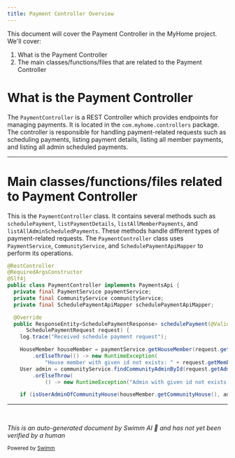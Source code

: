```yaml
---
title: Payment Controller Overview
---
```

This document will cover the Payment Controller in the MyHome project. We'll cover:

1. What is the Payment Controller
2. The main classes/functions/files that are related to the Payment Controller

# What is the Payment Controller

The `PaymentController` is a REST Controller which provides endpoints for managing payments. It is located in the `com.myhome.controllers` package. The controller is responsible for handling payment-related requests such as scheduling payments, listing payment details, listing all member payments, and listing all admin scheduled payments.

<SwmSnippet path="/service/src/main/java/com/myhome/controllers/PaymentController.java" line="51">

---

# Main classes/functions/files related to Payment Controller

This is the `PaymentController` class. It contains several methods such as `schedulePayment`, `listPaymentDetails`, `listAllMemberPayments`, and `listAllAdminScheduledPayments`. These methods handle different types of payment-related requests. The `PaymentController` class uses `PaymentService`, `CommunityService`, and `SchedulePaymentApiMapper` to perform its operations.

```java
@RestController
@RequiredArgsConstructor
@Slf4j
public class PaymentController implements PaymentsApi {
  private final PaymentService paymentService;
  private final CommunityService communityService;
  private final SchedulePaymentApiMapper schedulePaymentApiMapper;

  @Override
  public ResponseEntity<SchedulePaymentResponse> schedulePayment(@Valid
      SchedulePaymentRequest request) {
    log.trace("Received schedule payment request");

    HouseMember houseMember = paymentService.getHouseMember(request.getMemberId())
        .orElseThrow(() -> new RuntimeException(
            "House member with given id not exists: " + request.getMemberId()));
    User admin = communityService.findCommunityAdminById(request.getAdminId())
        .orElseThrow(
            () -> new RuntimeException("Admin with given id not exists: " + request.getAdminId()));

    if (isUserAdminOfCommunityHouse(houseMember.getCommunityHouse(), admin)) {
```

---

</SwmSnippet>

&nbsp;

*This is an auto-generated document by Swimm AI 🌊 and has not yet been verified by a human*

<SwmMeta version="3.0.0" repo-id="Z2l0aHViJTNBJTNBbXlob21lJTNBJTNBc3dpbW1pbw==" repo-name="myhome"><sup>Powered by [Swimm](/)</sup></SwmMeta>
